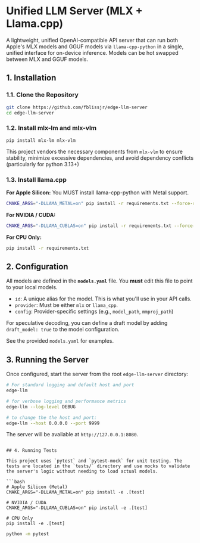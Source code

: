 # Unified LLM Server (MLX + Llama.cpp)

A lightweight, unified OpenAI-compatible API server that can run both Apple's MLX models and GGUF models via `llama-cpp-python` in a single, unified interface for on-device inference. Models can be hot swapped between MLX and GGUF models.

## 1. Installation

### 1.1. Clone the Repository
```bash
git clone https://github.com/fblissjr/edge-llm-server
cd edge-llm-server
```

### 1.2. Install mlx-lm and mlx-vlm
```
pip install mlx-lm mlx-vlm
```

This project vendors the necessary components from `mlx-vlm` to ensure stability, minimize excessive dependencies, and avoid dependency conflicts (particularly for python 3.13+)

### 1.3. Install llama.cpp
**For Apple Silicon:**
You MUST install llama-cpp-python with Metal support.
```bash
CMAKE_ARGS="-DLLAMA_METAL=on" pip install -r requirements.txt --force-reinstall --no-cache-dir
```

**For NVIDIA / CUDA:**
```bash
CMAKE_ARGS="-DLLAMA_CUBLAS=on" pip install -r requirements.txt --force-reinstall --no-cache-dir
```

**For CPU Only:**
```bash
pip install -r requirements.txt
```

## 2. Configuration

All models are defined in the **`models.yaml`** file. You **must** edit this file to point to your local models.

-   `id`: A unique alias for the model. This is what you'll use in your API calls.
-   `provider`: Must be either `mlx` or `llama_cpp`.
-   `config`: Provider-specific settings (e.g., `model_path`, `mmproj_path`)

For speculative decoding, you can define a draft model by adding `draft_model: true` to the model configuration.

See the provided `models.yaml` for examples.

## 3. Running the Server

Once configured, start the server from the root `edge-llm-server` directory:

```bash
# For standard logging and default host and port
edge-llm

# for verbose logging and performance metrics
edge-llm --log-level DEBUG

# to change the the host and port:
edge-llm --host 0.0.0.0 --port 9999
```

The server will be available at `http://127.0.0.1:8080`.
```

## 4. Running Tests

This project uses `pytest` and `pytest-mock` for unit testing. The tests are located in the `tests/` directory and use mocks to validate the server's logic without needing to load actual models.

```bash
# Apple Silicon (Metal)
CMAKE_ARGS="-DLLAMA_METAL=on" pip install -e .[test]

# NVIDIA / CUDA
CMAKE_ARGS="-DLLAMA_CUBLAS=on" pip install -e .[test]

# CPU Only
pip install -e .[test]
```

```bash
python -m pytest
```
